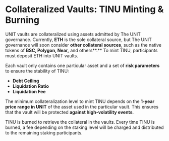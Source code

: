 # Collateralized Vaults: TINU Minting & Burning

UNIT vaults are collateralized using assets admitted by The UNIT governance. Currently, **ETH** is the sole collateral source, but The UNIT governance will soon consider **other collateral sources**, such as the native tokens of **BSC, Polygon, Near,** and others**.** To mint TINU, participants must deposit ETH into UNIT vaults.&#x20;

Each vault only contains one particular asset and a set of **risk parameters** to ensure the stability of TINU:

* **Debt Ceiling**
* **Liquidation Ratio**
* **Liquidation Fee**

The minimum collateralization level to mint TINU depends on the **1-year price range in UNIT** of the asset used in the particular vault. This ensures that the vault will be protected **against high-volatility events**.

TINU is burned to retrieve the collateral in the vaults. Every time TINU is burned, a fee depending on the staking level will be charged and distributed to the remaining staking participants.
